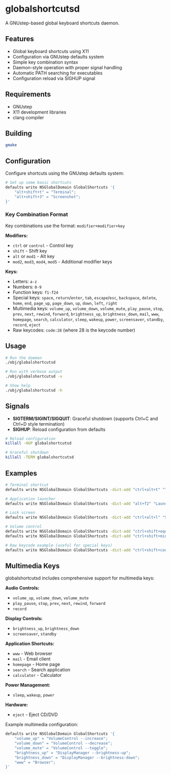# globalshortcutsd

A GNUstep-based global keyboard shortcuts daemon.

## Features

- Global keyboard shortcuts using X11
- Configuration via GNUstep defaults system
- Simple key combination syntax
- Daemon-style operation with proper signal handling
- Automatic PATH searching for executables
- Configuration reload via SIGHUP signal

## Requirements

- GNUstep
- X11 development libraries
- clang compiler

## Building

```sh
gmake
```

## Configuration

Configure shortcuts using the GNUstep defaults system:

```sh
# Set up some basic shortcuts
defaults write NSGlobalDomain GlobalShortcuts '{
    "alt+shift+t" = "Terminal";
    "alt+shift+3" = "Screenshot";
}'
```

### Key Combination Format

Key combinations use the format: `modifier+modifier+key`

**Modifiers:**
- `ctrl` or `control` - Control key
- `shift` - Shift key  
- `alt` or `mod1` - Alt key
- `mod2`, `mod3`, `mod4`, `mod5` - Additional modifier keys

**Keys:**
- Letters: `a-z`
- Numbers: `0-9`
- Function keys: `f1-f24`
- Special keys: `space`, `return`/`enter`, `tab`, `escape`/`esc`, `backspace`, `delete`, `home`, `end`, `page_up`, `page_down`, `up`, `down`, `left`, `right`
- Multimedia keys: `volume_up`, `volume_down`, `volume_mute`, `play_pause`, `stop`, `prev`, `next`, `rewind`, `forward`, `brightness_up`, `brightness_down`, `mail`, `www`, `homepage`, `search`, `calculator`, `sleep`, `wakeup`, `power`, `screensaver`, `standby`, `record`, `eject`
- Raw keycodes: `code:28` (where 28 is the keycode number)

## Usage

```sh
# Run the daemon
./obj/globalshortcutsd

# Run with verbose output
./obj/globalshortcutsd -v

# Show help
./obj/globalshortcutsd -h
```

## Signals

- **SIGTERM/SIGINT/SIGQUIT**: Graceful shutdown (supports Ctrl+C and Ctrl+D style termination)
- **SIGHUP**: Reload configuration from defaults

```sh
# Reload configuration
killall -HUP globalshortcutsd

# Graceful shutdown
killall -TERM globalshortcutsd
```

## Examples

```sh
# Terminal shortcut
defaults write NSGlobalDomain GlobalShortcuts -dict-add "ctrl+alt+t" "Terminal"

# Application launcher
defaults write NSGlobalDomain GlobalShortcuts -dict-add "alt+f2" "Launcher"

# Lock screen
defaults write NSGlobalDomain GlobalShortcuts -dict-add "ctrl+alt+l" "ScreenLock"

# Volume control
defaults write NSGlobalDomain GlobalShortcuts -dict-add "ctrl+shift+equal" "VolumeControl --increase"
defaults write NSGlobalDomain GlobalShortcuts -dict-add "ctrl+shift+minus" "VolumeControl --decrease"

# Raw keycode example (useful for special keys)
defaults write NSGlobalDomain GlobalShortcuts -dict-add "ctrl+shift+code:28" "echo Raw keycode 28 pressed"
```

## Multimedia Keys

globalshortcutsd includes comprehensive support for multimedia keys:

**Audio Controls:**
- `volume_up`, `volume_down`, `volume_mute`
- `play_pause`, `stop`, `prev`, `next`, `rewind`, `forward`
- `record`

**Display Controls:**
- `brightness_up`, `brightness_down`
- `screensaver`, `standby`

**Application Shortcuts:**
- `www` - Web browser
- `mail` - Email client  
- `homepage` - Home page
- `search` - Search application
- `calculator` - Calculator

**Power Management:**
- `sleep`, `wakeup`, `power`

**Hardware:**
- `eject` - Eject CD/DVD

Example multimedia configuration:
```sh
defaults write NSGlobalDomain GlobalShortcuts '{
    "volume_up" = "VolumeControl --increase";
    "volume_down" = "VolumeControl --decrease";
    "volume_mute" = "VolumeControl --toggle";
    "brightness_up" = "DisplayManager --brightness-up";
    "brightness_down" = "DisplayManager --brightness-down";
    "www" = "Browser";
}'
```